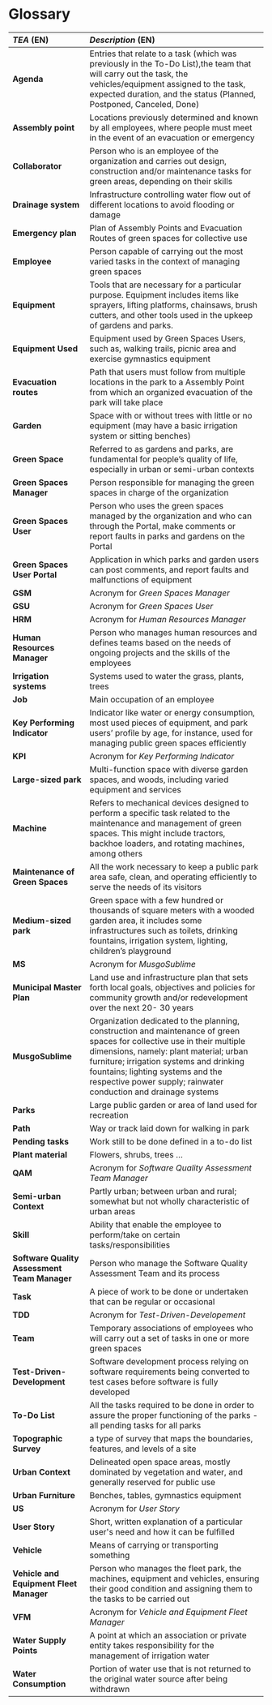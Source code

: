 # Glossary

| **_TEA_** (EN)                               | **_Description_** (EN)                                                                                                                                                                                                                                                                                                |
|:---------------------------------------------|:----------------------------------------------------------------------------------------------------------------------------------------------------------------------------------------------------------------------------------------------------------------------------------------------------------------------|
| **Agenda**                                   | Entries that relate to a task (which was previously in the To-Do List),the team that will carry out the task, the vehicles/equipment assigned to the task, expected duration, and the status (Planned, Postponed, Canceled, Done)                                                                                     |
| **Assembly point**                           | Locations previously determined and known by all employees, where people must meet in the event of an evacuation or emergency                                                                                                                                                                                         |
| **Collaborator**                             | Person who is an employee of the organization and carries out design, construction and/or maintenance tasks for green areas, depending on their skills                                                                                                                                                                
| **Drainage system**                          | Infrastructure controlling water flow out of different locations to avoid flooding or damage                                                                                                                                                                                                                          |
| **Emergency plan**                           | Plan of Assembly Points and Evacuation Routes of green spaces for collective use                                                                                                                                                                                                                                      |
| **Employee**                                 | Person capable of carrying out the most varied tasks in the context of managing green spaces                                                                                                                                                                                                                          |
| **Equipment**                                | Tools that are necessary for a particular purpose. Equipment includes items like sprayers, lifting platforms, chainsaws, brush cutters, and other tools used in the upkeep of gardens and parks.                                                                                                                      |
| **Equipment Used**                           | Equipment used by Green Spaces Users, such as, walking trails, picnic area and exercise gymnastics equipment                                                                                                                                                                                                          |
| **Evacuation routes**                        | Path that users must follow from multiple locations in the park to a Assembly Point from which an organized evacuation of the park will take place                                                                                                                                                                    |
| **Garden**                                   | Space with or without trees with little or no equipment (may have a basic irrigation system or sitting benches)                                                                                                                                                                                                       |
| **Green Space**                              | Referred to as gardens and parks, are fundamental for people’s quality of life, especially in urban or semi-urban contexts                                                                                                                                                                                            |
| **Green Spaces Manager**                     | Person responsible for managing the green spaces in charge of the organization                                                                                                                                                                                                                                        
| **Green Spaces User**                        | Person who uses the green spaces managed by the organization and who can through the Portal, make comments or report faults in parks and gardens on the Portal                                                                                                                                                        
| **Green Spaces User Portal**                 | Application in which parks and garden users can post comments, and report faults and malfunctions of equipment                                                                                                                                                                                                        |
| **GSM**                                      | Acronym for _Green Spaces Manager_                                                                                                                                                                                                                                                                                    |
| **GSU**                                      | Acronym for _Green Spaces User_                                                                                                                                                                                                                                                                                       |
| **HRM**                                      | Acronym for _Human Resources Manager_                                                                                                                                                                                                                                                                                 |
| **Human Resources Manager**                  | Person who manages human resources and defines teams based on the needs of ongoing projects and the skills of the employees                                                                                                                                                                                           |
| **Irrigation systems**                       | Systems used to water the grass, plants, trees                                                                                                                                                                                                                                                                        |
| **Job**                                      | Main occupation of an employee                                                                                                                                                                                                                                                                                        |
| **Key Performing Indicator**                 | Indicator like water or energy consumption, most used pieces of equipment, and park users’ profile by age, for instance, used for managing public green spaces efficiently                                                                                                                                            |
| **KPI**                                      | Acronym for _Key Performing Indicator_                                                                                                                                                                                                                                                                                |
| **Large-sized park**                         | Multi-function space with diverse garden spaces, and woods, including varied equipment and services                                                                                                                                                                                                                   |
| **Machine**                                  | Refers to mechanical devices designed to perform a specific task related to the maintenance and management of green spaces. This might include tractors, backhoe loaders, and rotating machines, among others                                                                                                         |
| **Maintenance of Green Spaces**              | All the work necessary to keep a public park area safe, clean, and operating efficiently to serve the needs of its visitors                                                                                                                                                                                           |
| **Medium-sized park**                        | Green space with a few hundred or thousands of square meters with a wooded garden area, it includes some infrastructures such as toilets, drinking fountains, irrigation system, lighting, children’s playground                                                                                                      |
| **MS**                                       | Acronym for _MusgoSublime_                                                                                                                                                                                                                                                                                            |
| **Municipal Master Plan**                    | Land use and infrastructure plan that sets forth local goals, objectives and policies for community growth and/or redevelopment over the next 20- 30 years                                                                                                                                                            |
| **MusgoSublime**                             | Organization dedicated to the planning, construction and maintenance of green spaces for collective use in their multiple dimensions, namely: plant material; urban furniture; irrigation systems and drinking fountains; lighting systems and the respective power supply; rainwater conduction and drainage systems |
| **Parks**                                    | Large public garden or area of land used for recreation                                                                                                                                                                                                                                                               |
| **Path**                                     | Way or track laid down for walking in park                                                                                                                                                                                                                                                                            |
| **Pending tasks**                            | Work still to be done defined in a to-do list                                                                                                                                                                                                                                                                         |
| **Plant material**                           | Flowers, shrubs, trees …                                                                                                                                                                                                                                                                                              |
| **QAM**                                      | Acronym for _Software Quality Assessment Team Manager_                                                                                                                                                                                                                                                                |
| **Semi-urban Context**                       | Partly urban; between urban and rural; somewhat but not wholly characteristic of urban areas                                                                                                                                                                                                                          |
| **Skill**                                    | Ability that enable the employee to perform/take on certain tasks/responsibilities                                                                                                                                                                                                                                    |
| **Software Quality Assessment Team Manager** | Person who manage the Software Quality Assessment Team and its process                                                                                                                                                                                                                                                |
| **Task**                                     | A piece of work to be done or undertaken that can be regular or occasional                                                                                                                                                                                                                                            |
| **TDD**                                      | Acronym for _Test-Driven-Developement_                                                                                                                                                                                                                                                                                |
| **Team**                                     | Temporary associations of employees who will carry out a set of tasks in one or more green spaces                                                                                                                                                                                                                     |
| **Test-Driven-Development**                  | Software development process relying on software requirements being converted to test cases before software is fully developed                                                                                                                                                                                        |
| **To-Do List**                               | All the tasks required to be done in order to assure the proper functioning of the parks - all pending tasks for all parks                                                                                                                                                                                            |
| **Topographic Survey**                       | a type of survey that maps the boundaries, features, and levels of a site                                                                                                                                                                                                                                             |
| **Urban Context**                            | Delineated open space areas, mostly dominated by vegetation and water, and generally reserved for public use                                                                                                                                                                                                          |
| **Urban Furniture**                          | Benches, tables, gymnastics equipment                                                                                                                                                                                                                                                                                 |
| **US**                                       | Acronym for _User Story_                                                                                                                                                                                                                                                                                              |
| **User Story**                               | Short, written explanation of a particular user's need and how it can be fulfilled                                                                                                                                                                                                                                    |
| **Vehicle**                                  | Means of carrying or transporting something                                                                                                                                                                                                                                                                           |
| **Vehicle and Equipment Fleet Manager**      | Person who manages the fleet park, the machines, equipment and vehicles, ensuring their good condition and assigning them to the tasks to be carried out                                                                                                                                                              |
| **VFM**                                      | Acronym for _Vehicle and Equipment Fleet Manager_                                                                                                                                                                                                                                                                     
| **Water Supply Points**                      | A point at which an association or private entity takes responsibility for the management of irrigation water                                                                                                                                                                                                         
| **Water Consumption**                        | Portion of water use that is not returned to the original water source after being withdrawn                                                                                                                                                                                                                          





	
 

	

